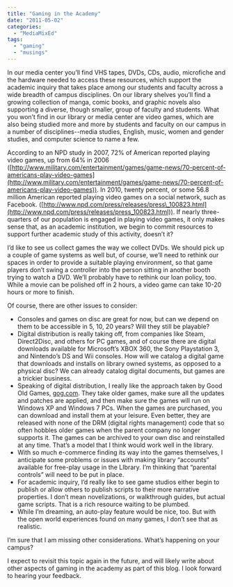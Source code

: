 ```yaml
---
title: "Gaming in the Academy"
date: "2011-05-02"
categories: 
  - "MediaMixEd"
tags: 
  - "gaming"
  - "musings"
---
```


In our media center you’ll find VHS tapes, DVDs, CDs, audio, microfiche and the hardware needed to access these resources, which support the academic inquiry that takes place among our students and faculty across a wide breadth of campus disciplines. On our library shelves you’ll find a growing collection of manga, comic books, and graphic novels also supporting a diverse, though smaller, group of faculty and students. What you won’t find in our library or media center are video games, which are also being studied more and more by students and faculty on our campus in a number of disciplines--media studies, English, music, women and gender studies, and computer science to name a few.

According to an NPD study in 2007, 72% of American reported playing video games, up from 64% in 2006 ([http://www.military.com/entertainment/games/game-news/70-percent-of-americans-play-video-games](http://www.military.com/entertainment/games/game-news/70-percent-of-americans-play-video-games)). In 2010, twenty percent, or some 56.8 million American reported playing video games on a social network, such as Facebook. ([http://www.npd.com/press/releases/press\_100823.html](http://www.npd.com/press/releases/press_100823.html)). If nearly three-quarters of our population is engaged in playing video games, it only makes sense that, as an academic institution, we begin to commit resources to support further academic study of this activity, doesn’t it?

I’d like to see us collect games the way we collect DVDs. We should pick up a couple of game systems as well but, of course, we’ll need to rethink our spaces in order to provide a suitable playing environment, so that game players don’t swing a controller into the person sitting in another booth trying to watch a DVD. We’ll probably have to rethink our loan policy, too. While a movie can be polished off in 2 hours, a video game can take 10-20 hours or more to finish.

Of course, there are other issues to consider:

- Consoles and games on disc are great for now, but can we depend on them to be accessible in 5, 10, 20 years? Will they still be playable?
- Digital distribution is really taking off, from companies like Steam, Direct2Disc, and others for PC games, and of course there are digital downloads available for Microsoft’s XBOX 360, the Sony Playstation 3, and Nintendo’s DS and Wii consoles. How will we catalog a digital game that downloads and installs on library owned systems, as opposed to a physical disc? We can already catalog digital documents, but games are a trickier business.
- Speaking of digital distribution, I really like the approach taken by Good Old Games, [gog.com](http://gog.com). They take older games, make sure all the updates and patches are applied, and then make sure the games will run on Windows XP and Windows 7 PCs. When the games are purchased, you can download and install them at your leisure. Even better, they are released with none of the DRM (digital rights management) code that so often hobbles older games when the parent company no longer supports it. The games can be archived to your own disc and reinstalled at any time. That’s a model that I think would work well in the library.
- With so much e-commerce finding its way into the games themselves, I anticipate some problems or issues with making library “accounts” available for free-play usage in the LIbrary. I’m thinking that “parental controls” will need to be put in place.
- For academic inquiry, I’d really like to see game studios either begin to publish or allow others to publish scripts to their more narrative properties. I don’t mean novelizations, or walkthrough guides, but actual game scripts. That is a rich resource waiting to be plumbed.
- While I’m dreaming, an auto-play feature would be nice, too. But with the open world experiences found on many games, I don’t see that as realistic.

I’m sure that I am missing other considerations. What’s happening on your campus?

I expect to revisit this topic again in the future, and will likely write about other aspects of gaming in the academy as part of this blog. I look forward to hearing your feedback.
